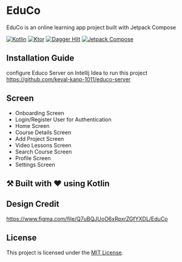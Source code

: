 # EduCo
EduCo is an online learning app project built with Jetpack Compose

[![Kotlin](https://img.shields.io/badge/Kotlin-1.8.10-blue.svg)](https://kotlinlang.org/)
[![Ktor](https://img.shields.io/badge/Ktor-1.6.4-white.svg)](https://ktor.io/)
[![Dagger Hilt](https://img.shields.io/badge/Dagger%20Hilt-2.44-yellow.svg)](https://dagger.dev/hilt/)
[![Jetpack Compose](https://img.shields.io/badge/Jetpack%20Compose-2022.10.bom-red.svg)](https://developer.android.com/jetpack/compose)

## Installation Guide
configure Educo Server on Intellij Idea to run this project
https://github.com/keval-kanp-1011/educo-server

## Screen
* Onboarding Screen
* Login/Register User for Authentication
* Home Screen
* Course Details Screen
* Add Project Screen
* Video Lessons Screen
* Search Course Screen
* Profile Screen
* Settings Screen

## ⚒️ Built with ❤️ using Kotlin


## Design Credit
https://www.figma.com/file/Q7uBQJUoO6xRpxrZGfYXDL/EduCo

## License

This project is licensed under the [MIT License](LICENSE).

